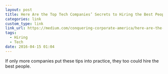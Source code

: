 ```yaml
---
layout: post
title: Here Are the Top Tech Companies’ Secrets to Hiring the Best People | The Cooper Review
categories: link
custom_type: link
link_url: https://medium.com/conquering-corporate-america/here-are-the-top-tech-companies-secrets-to-hiring-the-best-people-33f432c39db2
tags:
  - Hiring
  - Tech
date: 2016-04-15 01:04
---
```

If only more companies put these tips into practice, they too could hire the best people.